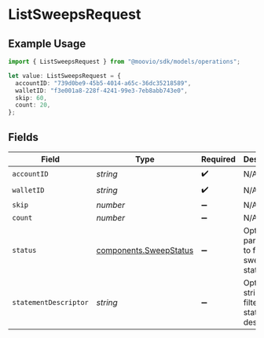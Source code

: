 # ListSweepsRequest

## Example Usage

```typescript
import { ListSweepsRequest } from "@moovio/sdk/models/operations";

let value: ListSweepsRequest = {
  accountID: "739d0be9-45b5-4014-a65c-36dc35218589",
  walletID: "f3e001a8-228f-4241-99e3-7eb8abb743e0",
  skip: 60,
  count: 20,
};
```

## Fields

| Field                                                            | Type                                                             | Required                                                         | Description                                                      | Example                                                          |
| ---------------------------------------------------------------- | ---------------------------------------------------------------- | ---------------------------------------------------------------- | ---------------------------------------------------------------- | ---------------------------------------------------------------- |
| `accountID`                                                      | *string*                                                         | :heavy_check_mark:                                               | N/A                                                              |                                                                  |
| `walletID`                                                       | *string*                                                         | :heavy_check_mark:                                               | N/A                                                              |                                                                  |
| `skip`                                                           | *number*                                                         | :heavy_minus_sign:                                               | N/A                                                              | 60                                                               |
| `count`                                                          | *number*                                                         | :heavy_minus_sign:                                               | N/A                                                              | 20                                                               |
| `status`                                                         | [components.SweepStatus](../../models/components/sweepstatus.md) | :heavy_minus_sign:                                               | Optional parameter to filter by sweep status.                    |                                                                  |
| `statementDescriptor`                                            | *string*                                                         | :heavy_minus_sign:                                               | Optional string to filter by statement descriptor.               |                                                                  |